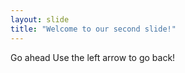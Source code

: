```yaml
---
layout: slide
title: "Welcome to our second slide!"
---
```

Go ahead
Use the left arrow to go back!

